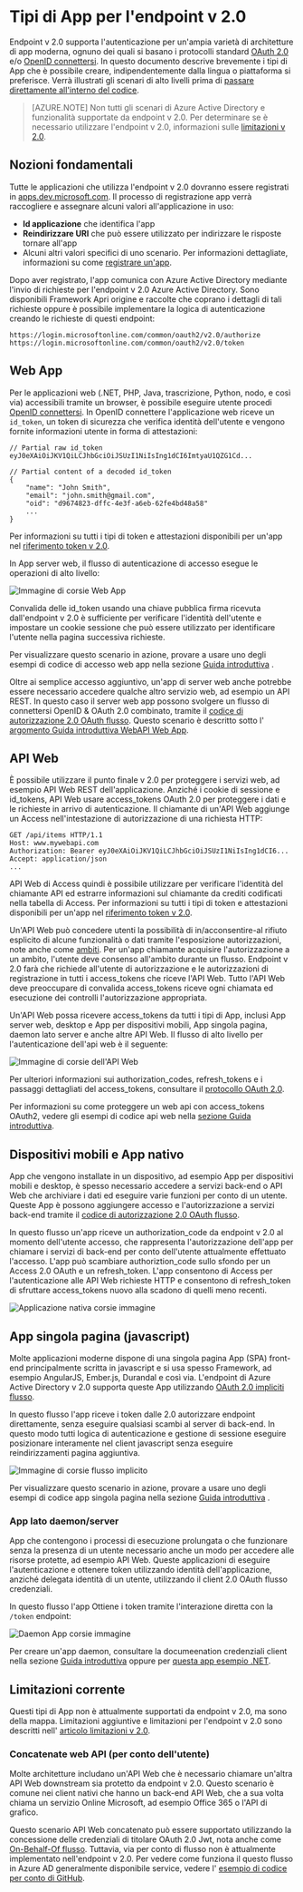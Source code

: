 <properties
    pageTitle="Tipi di endpoint v 2.0 | Microsoft Azure"
    description="I tipi di applicazioni e gli scenari supportati per l'endpoint v 2.0 Azure Active Directory."
    services="active-directory"
    documentationCenter=""
    authors="dstrockis"
    manager="mbaldwin"
    editor=""/>

<tags
    ms.service="active-directory"
    ms.workload="identity"
    ms.tgt_pltfrm="na"
    ms.devlang="na"
    ms.topic="article"
    ms.date="09/30/2016"
    ms.author="dastrock"/>

# <a name="types-of-apps-for-the-v20-endpoint"></a>Tipi di App per l'endpoint v 2.0
Endpoint v 2.0 supporta l'autenticazione per un'ampia varietà di architetture di app moderna, ognuno dei quali si basano i protocolli standard [OAuth 2.0](active-directory-v2-protocols.md#oauth2-authorization-code-flow) e/o [OpenID connettersi](active-directory-v2-protocols.md#openid-connect-sign-in-flow).  In questo documento descrive brevemente i tipi di App che è possibile creare, indipendentemente dalla lingua o piattaforma si preferisce.  Verrà illustrati gli scenari di alto livelli prima di [passare direttamente all'interno del codice](active-directory-appmodel-v2-overview.md#getting-started).

> [AZURE.NOTE]
    Non tutti gli scenari di Azure Active Directory e funzionalità supportate da endpoint v 2.0.  Per determinare se è necessario utilizzare l'endpoint v 2.0, informazioni sulle [limitazioni v 2.0](active-directory-v2-limitations.md).

## <a name="the-basics"></a>Nozioni fondamentali
Tutte le applicazioni che utilizza l'endpoint v 2.0 dovranno essere registrati in [apps.dev.microsoft.com](https://apps.dev.microsoft.com/?referrer=https://azure.microsoft.com/documentation/articles&deeplink=/appList).  Il processo di registrazione app verrà raccogliere e assegnare alcuni valori all'applicazione in uso:

- **Id applicazione** che identifica l'app
- **Reindirizzare URI** che può essere utilizzato per indirizzare le risposte tornare all'app
- Alcuni altri valori specifici di uno scenario.  Per informazioni dettagliate, informazioni su come [registrare un'app](active-directory-v2-app-registration.md).

Dopo aver registrato, l'app comunica con Azure Active Directory mediante l'invio di richieste per l'endpoint v 2.0 Azure Active Directory.  Sono disponibili Framework Apri origine e raccolte che coprano i dettagli di tali richieste oppure è possibile implementare la logica di autenticazione creando le richieste di questi endpoint:

```
https://login.microsoftonline.com/common/oauth2/v2.0/authorize
https://login.microsoftonline.com/common/oauth2/v2.0/token
```
<!-- TODO: Need a page for libraries to link to -->

## <a name="web-apps"></a>Web App
Per le applicazioni web (.NET, PHP, Java, trascrizione, Python, nodo, e così via) accessibili tramite un browser, è possibile eseguire utente procedi [OpenID connettersi](active-directory-v2-protocols.md#openid-connect-sign-in-flow).  In OpenID connettere l'applicazione web riceve un `id_token`, un token di sicurezza che verifica identità dell'utente e vengono fornite informazioni utente in forma di attestazioni:

```
// Partial raw id_token
eyJ0eXAiOiJKV1QiLCJhbGciOiJSUzI1NiIsIng1dCI6ImtyaU1QZG1Cd...

// Partial content of a decoded id_token
{
    "name": "John Smith",
    "email": "john.smith@gmail.com",
    "oid": "d9674823-dffc-4e3f-a6eb-62fe4bd48a58"
    ...
}
```

Per informazioni su tutti i tipi di token e attestazioni disponibili per un'app nel [riferimento token v 2.0](active-directory-v2-tokens.md).

In App server web, il flusso di autenticazione di accesso esegue le operazioni di alto livello:

![Immagine di corsie Web App](../media/active-directory-v2-flows/convergence_scenarios_webapp.png)

Convalida delle id_token usando una chiave pubblica firma ricevuta dall'endpoint v 2.0 è sufficiente per verificare l'identità dell'utente e impostare un cookie sessione che può essere utilizzato per identificare l'utente nella pagina successiva richieste.

Per visualizzare questo scenario in azione, provare a usare uno degli esempi di codice di accesso web app nella sezione [Guida introduttiva](active-directory-appmodel-v2-overview.md#getting-started) .

Oltre ai semplice accesso aggiuntivo, un'app di server web anche potrebbe essere necessario accedere qualche altro servizio web, ad esempio un API REST.  In questo caso il server web app possono svolgere un flusso di connettersi OpenID & OAuth 2.0 combinato, tramite il [codice di autorizzazione 2.0 OAuth flusso](active-directory-v2-protocols.md#oauth2-authorization-code-flow). Questo scenario è descritto sotto l' [argomento Guida introduttiva WebAPI Web App](active-directory-v2-devquickstarts-webapp-webapi-dotnet.md).

## <a name="web-apis"></a>API Web
È possibile utilizzare il punto finale v 2.0 per proteggere i servizi web, ad esempio API Web REST dell'applicazione.  Anziché i cookie di sessione e id_tokens, API Web usare access_tokens OAuth 2.0 per proteggere i dati e le richieste in arrivo di autenticazione.  Il chiamante di un'API Web aggiunge un Access nell'intestazione di autorizzazione di una richiesta HTTP:

```
GET /api/items HTTP/1.1
Host: www.mywebapi.com
Authorization: Bearer eyJ0eXAiOiJKV1QiLCJhbGciOiJSUzI1NiIsIng1dCI6...
Accept: application/json
...
```

API Web di Access quindi è possibile utilizzare per verificare l'identità del chiamante API ed estrarre informazioni sul chiamante da crediti codificati nella tabella di Access.  Per informazioni su tutti i tipi di token e attestazioni disponibili per un'app nel [riferimento token v 2.0](active-directory-v2-tokens.md).

Un'API Web può concedere utenti la possibilità di in/acconsentire-al rifiuto esplicito di alcune funzionalità o dati tramite l'esposizione autorizzazioni, note anche come [ambiti](active-directory-v2-scopes.md).  Per un'app chiamante acquisire l'autorizzazione a un ambito, l'utente deve consenso all'ambito durante un flusso.  Endpoint v 2.0 farà che richiede all'utente di autorizzazione e le autorizzazioni di registrazione in tutti i access_tokens che riceve l'API Web.  Tutto l'API Web deve preoccupare di convalida access_tokens riceve ogni chiamata ed esecuzione dei controlli l'autorizzazione appropriata.

Un'API Web possa ricevere access_tokens da tutti i tipi di App, inclusi App server web, desktop e App per dispositivi mobili, App singola pagina, daemon lato server e anche altre API Web.  Il flusso di alto livello per l'autenticazione dell'api web è il seguente:

![Immagine di corsie dell'API Web](../media/active-directory-v2-flows/convergence_scenarios_webapi.png)

Per ulteriori informazioni sui authorization_codes, refresh_tokens e i passaggi dettagliati del access_tokens, consultare il [protocollo OAuth 2.0](active-directory-v2-protocols-oauth-code.md).

Per informazioni su come proteggere un web api con access_tokens OAuth2, vedere gli esempi di codice api web nella [sezione Guida introduttiva](active-directory-appmodel-v2-overview.md#getting-started).


## <a name="mobile-and-native-apps"></a>Dispositivi mobili e App nativo
App che vengono installate in un dispositivo, ad esempio App per dispositivi mobili e desktop, è spesso necessario accedere a servizi back-end o API Web che archiviare i dati ed eseguire varie funzioni per conto di un utente.  Queste App è possono aggiungere accesso e l'autorizzazione a servizi back-end tramite il [codice di autorizzazione 2.0 OAuth flusso](active-directory-v2-protocols-oauth-code.md).  

In questo flusso un'app riceve un authorization_code da endpoint v 2.0 al momento dell'utente accesso, che rappresenta l'autorizzazione dell'app per chiamare i servizi di back-end per conto dell'utente attualmente effettuato l'accesso.  L'app può scambiare authoriztion_code sullo sfondo per un Access 2.0 OAuth e un refresh_token.  L'app consentono di Access per l'autenticazione alle API Web richieste HTTP e consentono di refresh_token di sfruttare access_tokens nuovo alla scadono di quelli meno recenti.

![Applicazione nativa corsie immagine](../media/active-directory-v2-flows/convergence_scenarios_native.png)

## <a name="single-page-apps-javascript"></a>App singola pagina (javascript)
Molte applicazioni moderne dispone di una singola pagina App (SPA) front-end principalmente scritta in javascript e si usa spesso Framework, ad esempio AngularJS, Ember.js, Durandal e così via.  L'endpoint di Azure Active Directory v 2.0 supporta queste App utilizzando [OAuth 2.0 impliciti flusso](active-directory-v2-protocols-implicit.md).

In questo flusso l'app riceve i token dalle 2.0 autorizzare endpoint direttamente, senza eseguire qualsiasi scambi al server di back-end.  In questo modo tutti logica di autenticazione e gestione di sessione eseguire posizionare interamente nel client javascript senza eseguire reindirizzamenti pagina aggiuntiva.

![Immagine di corsie flusso implicito](../media/active-directory-v2-flows/convergence_scenarios_implicit.png)

Per visualizzare questo scenario in azione, provare a usare uno degli esempi di codice app singola pagina nella sezione [Guida introduttiva](active-directory-appmodel-v2-overview.md#getting-started) .

### <a name="daemonsserver-side-apps"></a>App lato daemon/server
App che contengono i processi di esecuzione prolungata o che funzionare senza la presenza di un utente necessario anche un modo per accedere alle risorse protette, ad esempio API Web.  Queste applicazioni di eseguire l'autenticazione e ottenere token utilizzando identità dell'applicazione, anziché delegata identità di un utente, utilizzando il client 2.0 OAuth flusso credenziali.

In questo flusso l'app Ottiene i token tramite l'interazione diretta con la `/token` endpoint:

![Daemon App corsie immagine](../media/active-directory-v2-flows/convergence_scenarios_daemon.png)

Per creare un'app daemon, consultare la documeenation credenziali client nella sezione [Guida introduttiva](active-directory-appmodel-v2-overview.md#getting-started) oppure per [questa app esempio .NET](https://github.com/Azure-Samples/active-directory-dotnet-daemon-v2).

## <a name="current-limitations"></a>Limitazioni corrente
Questi tipi di App non è attualmente supportati da endpoint v 2.0, ma sono della mappa.  Limitazioni aggiuntive e limitazioni per l'endpoint v 2.0 sono descritti nell' [articolo limitazioni v 2.0](active-directory-v2-limitations.md).

### <a name="chained-web-apis-on-behalf-of"></a>Concatenate web API (per conto dell'utente)
Molte architetture includano un'API Web che è necessario chiamare un'altra API Web downstream sia protetto da endpoint v 2.0.  Questo scenario è comune nei client nativi che hanno un back-end API Web, che a sua volta chiama un servizio Online Microsoft, ad esempio Office 365 o l'API di grafico.

Questo scenario API Web concatenato può essere supportato utilizzando la concessione delle credenziali di titolare OAuth 2.0 Jwt, nota anche come [On-Behalf-Of flusso](active-directory-v2-protocols.md#oauth2-on-behalf-of-flow).  Tuttavia, via per conto di flusso non è attualmente implementato nell'endpoint v 2.0.  Per vedere come funziona il questo flusso in Azure AD generalmente disponibile service, vedere l' [esempio di codice per conto di GitHub](https://github.com/AzureADSamples/WebAPI-OnBehalfOf-DotNet).
